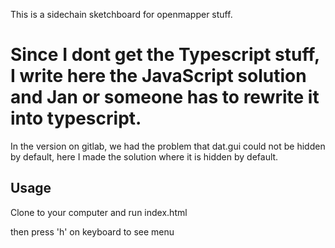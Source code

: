 This is a sidechain sketchboard for openmapper stuff.


# Since I dont get the Typescript stuff, I write here the JavaScript solution and Jan or someone has to rewrite it into typescript.

In the version on gitlab, we had the problem that dat.gui could not be hidden by default, here I made the solution where it is hidden by default.

## Usage
Clone to your computer and run index.html

then press 'h' on keyboard to see menu
